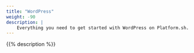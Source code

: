 ```yaml
---
title: "WordPress"
weight: -90
description: |
    Everything you need to get started with WordPress on Platform.sh. 
---
```


{{% description %}}
